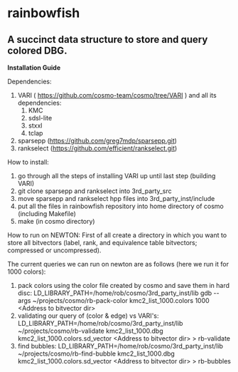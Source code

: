 # rainbowfish

## A succinct data structure to store and query colored DBG.

**Installation Guide**

Dependencies:
1. VARI ( https://github.com/cosmo-team/cosmo/tree/VARI ) and all its dependencies:
	1. KMC
	2. sdsl-lite
	3. stxxl
	4. tclap
2. sparsepp (https://github.com/greg7mdp/sparsepp.git)
3. rankselect (https://github.com/efficient/rankselect.git)

How to install:
1. go through all the steps of installing VARI up until last step (building VARI)
2. git clone sparsepp and rankselect into 3rd_party_src
3. move sparsepp and rankselect hpp files into 3rd_party_inst/include
4. put all the files in rainbowfish repository into home directory of cosmo (including Makefile)
5. make (in cosmo directory)

How to run on NEWTON:
First of all create a directory in which you want to store all bitvectors (label, rank, and equivalence table bitvectors; compressed or uncompressed). 

The current queries we can run on newton are as follows (here we run it for 1000 colors):
1. pack colors using the color file created by cosmo and save them in hard disc:
LD_LIBRARY_PATH=/home/rob/cosmo/3rd_party_inst/lib gdb --args ~/projects/cosmo/rb-pack-color kmc2_list_1000.colors 1000 \<Address to bitvector dir\>
2. validating our query of (color & edge) vs VARI's:
LD_LIBRARY_PATH=/home/rob/cosmo/3rd_party_inst/lib ~/projects/cosmo/rb-validate kmc2_list_1000.dbg kmc2_list_1000.colors.sd_vector \<Address to bitvector dir\> > rb-validate
3. find bubbles:
LD_LIBRARY_PATH=/home/rob/cosmo/3rd_party_inst/lib ~/projects/cosmo/rb-find-bubble kmc2_list_1000.dbg kmc2_list_1000.colors.sd_vector \<Address to bitvector dir\> > rb-bubbles

